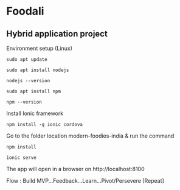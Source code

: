 # Foodali 
## Hybrid application project

Environment setup (Linux)
```
sudo apt update
```
```
sudo apt install nodejs
```
```
nodejs --version
```
```
sudo apt install npm
```
```
npm --version
```
Install Ionic framework
```
npm install -g ionic cordova
```

Go to the folder location modern-foodies-india & run the command
```
npm install
```
```
ionic serve
```
The app will open in a browser on http://localhost:8100

Flow : Build MVP...Feedback...Learn...Pivot/Persevere [Repeat]


